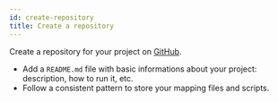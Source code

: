 ```yaml
---
id: create-repository
title: Create a repository
---
```


Create a repository for your project on [GitHub](https://github.com).

* Add a `README.md` file with basic informations about your project: description, how to run it, etc.
* Follow a consistent pattern to store your mapping files and scripts.

